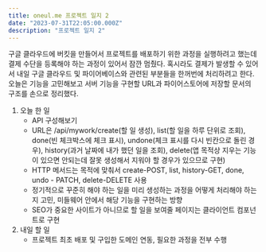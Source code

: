 ```yaml
---
title: oneul.me 프로젝트 일지 2
date: "2023-07-31T22:05:00.000Z"
description: "프로젝트 일지 2"
---
```

구글 클라우드에 버킷을 만들어서 프로젝트를 배포하기 위한 과정을 실행하려고 했는데 결제 수단을 등록해야 하는 과정이 있어서 잠깐 멈췄다. 혹시라도 결제가 발생할 수 있어서 내일 구글 클라우드 및 파이어베이스와 관련된 부분들을 한꺼번에 처리하려고 한다. 오늘은 기능을 고민해보고 서버 기능을 구현할 URL과 파이어스토어에 저장할 문서의 구조를 손으로 정리했다.    
1. 오늘 한 일    
    - API 구성해보기    
    - URL은 /api/mywork/create(할 일 생성), list(할 일을 하루 단위로 조회), done(빈 체크박스에 체크 표시), undone(체크 표시를 다시 빈칸으로 돌린 경우), history(과거 날짜에 내가 했던 일을 조회), delete(앱 목적상 지우는 기능이 있으면 안되는데 잘못 생성해서 지워야 할 경우가 있으므로 구현)    
    - HTTP 메서드는 목적에 맞춰서 create-POST, list, history-GET, done, undo - PATCH, delete-DELETE 사용    
    - 정기적으로 꾸준히 해야 하는 일을 미리 생성하는 과정을 어떻게 처리해야 하는지 고민, 미들웨어 안에서 해당 기능을 구현하는 방향    
    - SEO가 중요한 사이트가 아니므로 할 일을 보여줄 페이지는 클라이언트 컴포넌트로 구현    
2. 내일 할 일    
    - 프로젝트 최초 배포 및 구입한 도메인 연동, 필요한 과정을 전부 수행    